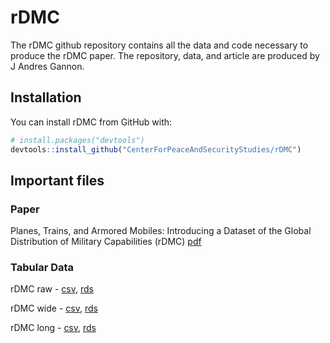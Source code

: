 # rDMC

The rDMC github repository contains all the data and code necessary to produce the rDMC paper. The repository, data, and article are produced by J Andres Gannon.

## Installation

You can install rDMC from GitHub with:

``` r
# install.packages("devtools")
devtools::install_github("CenterForPeaceAndSecurityStudies/rDMC")
```

## Important files
### Paper
Planes, Trains, and Armored Mobiles: Introducing a Dataset of the Global Distribution of Military Capabilities (rDMC) [pdf](https://github.com/CenterForPeaceAndSecurityStudies/rDMC/blob/main/paper/rDMC_preprint.pdf)

### Tabular Data
rDMC raw - [csv](https://github.com/CenterForPeaceAndSecurityStudies/rDMC/blob/main/data/rDMC_raw_v1.csv), [rds](https://github.com/CenterForPeaceAndSecurityStudies/rDMC/blob/main/data/rDMC_raw_v1.rds)

rDMC wide - [csv](https://github.com/CenterForPeaceAndSecurityStudies/rDMC/blob/main/data/rDMC_wide_v1.csv), [rds](https://github.com/CenterForPeaceAndSecurityStudies/rDMC/blob/main/data/rDMC_wide_v1.rds)

rDMC long - [csv](https://github.com/CenterForPeaceAndSecurityStudies/rDMC/blob/main/data/rDMC_long_v1.csv), [rds](https://github.com/CenterForPeaceAndSecurityStudies/rDMC/blob/main/data/rDMC_long_v1.rds)

